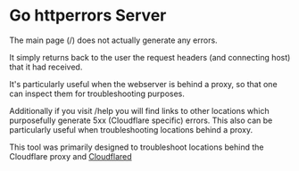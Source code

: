 # Go httperrors Server 

The main page (/) does not actually generate any errors.  

It simply returns back to the user the request headers (and connecting host) that it had received. 

It's particularly useful when the webserver is behind a proxy, so that one can inspect them for troubleshooting purposes.

Additionally if you visit /help you will find links to other locations which purposefully generate 5xx (Cloudflare specific) errors.  This also can be particularly useful when troubleshooting locations behind a proxy. 

This tool was primarily designed to troubleshoot locations behind the Cloudflare proxy and [Cloudflared](https://github.com/cloudflare/cloudflared)

